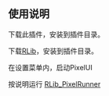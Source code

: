 ## 使用说明

下载此插件，安装到插件目录。

下载[RLib](https://github.com/liantian-cn/RLib)，安装到插件目录。

在设置菜单内，启动PixelUI

按说明运行  [RLib_PixelRunner](https://github.com/liantian-cn/RLib_PixelRunner)